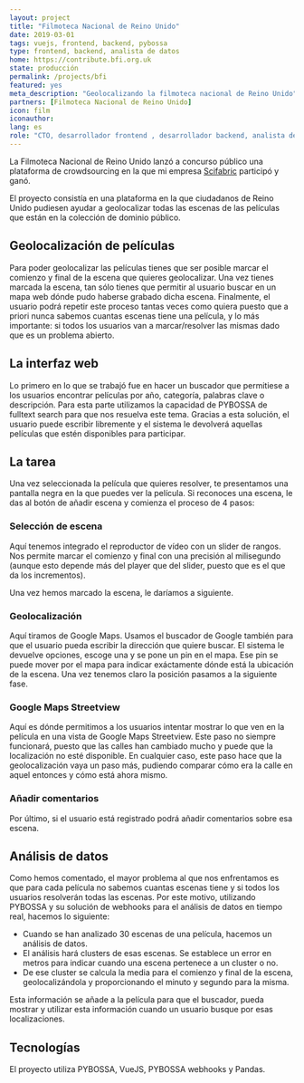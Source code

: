 ```yaml
---
layout: project
title: "Filmoteca Nacional de Reino Unido"
date: 2019-03-01
tags: vuejs, frontend, backend, pybossa
type: frontend, backend, analista de datos
home: https://contribute.bfi.org.uk
state: producción
permalink: /projects/bfi
featured: yes
meta_description: "Geolocalizando la filmoteca nacional de Reino Unido"
partners: [Filmoteca Nacional de Reino Unido]
icon: film
iconauthor: 
lang: es
role: "CTO, desarrollador frontend , desarrollador backend, analista de datos"
---
```


La Filmoteca Nacional de Reino Unido lanzó a concurso público una plataforma de
crowdsourcing en la que mi empresa [Scifabric](https://scifabric.com) participó
y ganó.

El proyecto consistía en una plataforma en la que ciudadanos de Reino Unido
pudiesen ayudar a geolocalizar todas las escenas de las películas que están en
la colección de dominio público. 

## Geolocalización de películas

Para poder geolocalizar las películas tienes que ser posible marcar el comienzo
y final de la escena que quieres geolocalizar. Una vez tienes marcada la escena,
tan sólo tienes que permitir al usuario buscar en un mapa web dónde pudo haberse
grabado dicha escena. Finalmente, el usuario podrá repetir este proceso tantas
veces como quiera puesto que a priori nunca sabemos cuantas escenas tiene una
película, y lo más importante: si todos los usuarios van a marcar/resolver las
mismas dado que es un problema abierto.

## La interfaz web

Lo primero en lo que se trabajó fue en hacer un buscador que permitiese a los
usuarios encontrar películas por año, categoría, palabras clave o descripción.
Para esta parte utilizamos la capacidad de PYBOSSA de fulltext search para que
nos resuelva este tema. Gracias a esta solución, el usuario puede escribir
libremente y el sistema le devolverá aquellas películas que estén disponibles
para participar.

## La tarea

Una vez seleccionada la película que quieres resolver, te presentamos una
pantalla negra en la que puedes ver la película. Si reconoces una escena, le das
al botón de añadir escena y comienza el proceso de 4 pasos:

### Selección de escena

Aquí tenemos integrado el reproductor de vídeo con un slider de rangos. Nos
permite marcar el comienzo y final con una precisión al milisegundo (aunque esto
depende más del player que del slider, puesto que es el que da los incrementos).

Una vez hemos marcado la escena, le daríamos a siguiente.

### Geolocalización

Aquí tiramos de Google Maps. Usamos el buscador de Google también para que el
usuario pueda escribir la dirección que quiere buscar. El sistema le devuelve
opciones, escoge una y se pone un pin en el mapa. Ese pin se puede mover por el
mapa para indicar exáctamente dónde está la ubicación de la escena. Una vez
tenemos claro la posición pasamos a la siguiente fase.

### Google Maps Streetview

Aquí es dónde permitimos a los usuarios intentar mostrar lo que ven en la
película en una vista de Google Maps Streetview. Este paso no siempre
funcionará, puesto que las calles han cambiado mucho y puede que la localización
no esté disponible. En cualquier caso, este paso hace que la geolocalización
vaya un paso más, pudiendo comparar cómo era la calle en aquel entonces y cómo
está ahora mismo.

### Añadir comentarios

Por último, si el usuario está registrado podrá añadir comentarios sobre esa
escena.

## Análisis de datos

Como hemos comentado, el mayor problema al que nos enfrentamos es que para cada
película no sabemos cuantas escenas tiene y si todos los usuarios resolverán
todas las escenas. Por este motivo, utilizando PYBOSSA y su solución de webhooks
para el análisis de datos en tiempo real, hacemos lo siguiente:

* Cuando se han analizado 30 escenas de una película, hacemos un análisis de
    datos.
* El análisis hará clusters de esas escenas. Se establece un error en metros
    para indicar cuando una escena pertenece a un cluster o no.
* De ese cluster se calcula la media para el comienzo y final de la escena,
    geolocalizándola y proporcionando el minuto y segundo para la misma.

Esta información se añade a la película para que el buscador, pueda mostrar y
utilizar esta información cuando un usuario busque por esas localizaciones.


## Tecnologías

El proyecto utiliza PYBOSSA, VueJS, PYBOSSA webhooks y Pandas.
